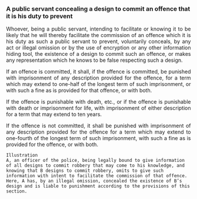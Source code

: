 ### A public servant concealing a design to commit an offence that it is his duty to prevent
<div style="text-align: justify">

Whoever, being a public servant, intending to facilitate or knowing it to be likely that he will thereby facilitate the commission of an offence which it is his duty as such a public servant to prevent, voluntarily conceals, by any act or illegal omission or by the use of encryption or any other information hiding tool, the existence of a design to commit such an offence, or makes any representation which he knows to be false respecting such a design.

</p>

If an offence is committed, it shall, if the offence is committed, be punished with imprisonment of any description provided for the offence, for a term which may extend to one-half of the longest term of such imprisonment, or with such a fine as is provided for that offence, or with both.

</p>

If the offence is punishable with death, etc., or if the offence is punishable with death or imprisonment for life, with imprisonment of either description for a term that may extend to ten years.

</p>

If the offence is not committed, it shall be punished with imprisonment of any description provided for the offence for a term which may extend to one-fourth of the longest term of such imprisonment, with such a fine as is provided for the offence, or with both.

</div>

    Illustration
    A, an officer of the police, being legally bound to give information of all designs to commit robbery that may come to his knowledge, and knowing that B designs to commit robbery, omits to give such information with intent to facilitate the commission of that offence. Here, A has, by an illegal omission, concealed the existence of B’s design and is liable to punishment according to the provisions of this section.
